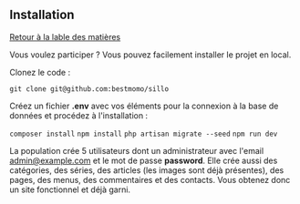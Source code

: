 ## Installation

[Retour à la lable des matières](README.md)

Vous voulez participer ? Vous pouvez facilement installer le projet en local.

Clonez le code :

`git clone git@github.com:bestmomo/sillo`

Créez un fichier **.env** avec vos éléments pour la connexion à la base de données et procédez à l'installation :

`composer install`
`npm install`
`php artisan migrate --seed`
`npm run dev`

La population crée 5 utilisateurs dont un administrateur avec l'email admin@example.com et le mot de passe **password**. Elle crée aussi des catégories, des séries, des articles (les images sont déjà présentes), des pages, des menus, des commentaires et des contacts. Vous obtenez donc un site fonctionnel et déjà garni.
